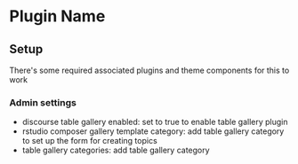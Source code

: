 # Plugin Name

## Setup

There's some required associated plugins and theme components for this to work

### Admin settings

- discourse table gallery enabled: set to true to enable table gallery plugin
- rstudio composer gallery template category: add table gallery category to set up the form for creating topics
- table gallery categories: add table gallery category
